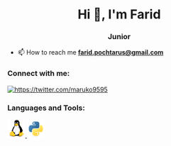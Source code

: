 <h1 align="center">Hi 👋, I'm Farid</h1>
<h3 align="center">Junior</h3>

- 📫 How to reach me **farid.pochtarus@gmail.com**

<h3 align="left">Connect with me:</h3>
<p align="left">
<a href="https://twitter.com/https://twitter.com/maruko9595" target="blank"><img align="center" src="https://raw.githubusercontent.com/rahuldkjain/github-profile-readme-generator/master/src/images/icons/Social/twitter.svg" alt="https://twitter.com/maruko9595" height="30" width="40" /></a>
</p>

<h3 align="left">Languages and Tools:</h3>
<p align="left"> <a href="https://www.linux.org/" target="_blank" rel="noreferrer"> <img src="https://raw.githubusercontent.com/devicons/devicon/master/icons/linux/linux-original.svg" alt="linux" width="40" height="40"/> </a> <a href="https://www.python.org" target="_blank" rel="noreferrer"> <img src="https://raw.githubusercontent.com/devicons/devicon/master/icons/python/python-original.svg" alt="python" width="40" height="40"/> </a> </p>
